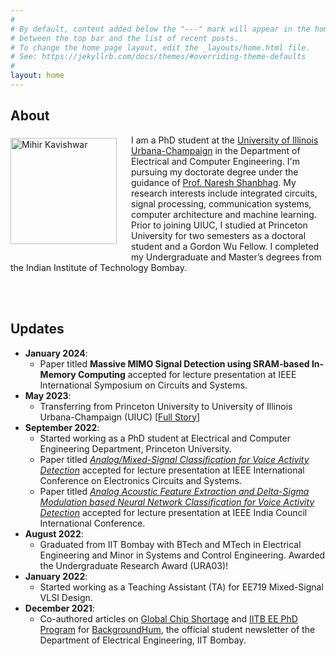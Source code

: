 ```yaml
---
#
# By default, content added below the "---" mark will appear in the home page
# between the top bar and the list of recent posts.
# To change the home page layout, edit the _layouts/home.html file.
# See: https://jekyllrb.com/docs/themes/#overriding-theme-defaults
#
layout: home
---
```


<!-- <img align="left" src="assets/images/IMG_0771.jpg" alt="Mihir Kavishwar" style="height: 140px; width:140px; padding: 5px 20px 10px 0px;"/>  -->

<!-- Hello reader! I am a first year PhD student in the Electrical and Computer Engineering Department, Princeton University. Through this webpage, I intend to showcase some of my past and on-going projects. If you find any of this stuff exciting and would like to know more, feel free to shoot me an email! -->

<!-- My research interests include integrated circuits and systems, wireline communication, computer architecture and machine learning. -->
<!-- 
I graduated from [Electrical Engineering Department, IIT Bombay](https://www.ee.iitb.ac.in/web) in August 2022 with BTech and MTech degrees. During my time at IIT Bombay, I worked with [Prof. Rajesh Zele](http://www.ee.iitb.ac.in/~zelerajesh/index.php) in Advanced Integrated Circuits and System Lab (aiCAS). 
 -->
<!-- 
Through this webpage, I intend to showcase some of my past and on-going projects. If you find any of this stuff exciting and would like to know more, feel free to shoot me an email! You can find a summary of my projects in my [CV]({{site.url}}/assets/pdfs/Mihir_Kavishwar_Academic_CV.pdf). For more details, check out the [Projects]({{site.url}}/projects) section. I am working on compiling a list of good resources relevant to my research, the same can be found in the [Resources]({{site.url}}/resources) section. -->

## About

<img align="left" src="assets/images/Mihir_dp_square.png" alt="Mihir Kavishwar" style="height: 170px; width:170px; padding: 5px 20px 20px 0px;"/> 

I am a PhD student at the [University of Illinois Urbana-Champaign](https://illinois.edu/) in the Department of Electrical and Computer Engineering. I'm pursuing my doctorate degree under the guidance of [Prof. Naresh Shanbhag](https://shanbhag.ece.illinois.edu/). My research interests include integrated circuits, signal processing, communication systems, computer architecture and machine learning. Prior to joining UIUC, I studied at Princeton University for two semesters as a doctoral student and a Gordon Wu Fellow. I completed my Undergraduate and Master’s degrees from the Indian Institute of Technology Bombay.

<br>
<br>

## Updates 
- **January 2024**:
  - Paper titled **Massive MIMO Signal Detection using SRAM-based In-Memory Computing** accepted for lecture presentation at IEEE International Symposium on Circuits and Systems.
- **May 2023**:
  - Transferring from Princeton University to University of Illinois Urbana-Champaign (UIUC) [[Full Story]({{site.url}}/blog_post)] 
- **September 2022**: 
  - Started working as a PhD student at Electrical and Computer Engineering Department, Princeton University. 
  - Paper titled [_Analog/Mixed-Signal Classification for Voice Activity Detection_](https://ieeexplore.ieee.org/abstract/document/9971057) accepted for lecture presentation at IEEE International Conference on Electronics Circuits and Systems.  
  - Paper titled [_Analog Acoustic Feature Extraction and Delta-Sigma Modulation based Neural Network Classification for Voice Activity Detection_](https://ieeexplore.ieee.org/document/10039873) accepted for lecture presentation at IEEE India Council International Conference.
- **August 2022**: 
  - Graduated from IIT Bombay with BTech and MTech in Electrical Engineering and Minor in Systems and Control Engineering. Awarded the Undergraduate Research Award (URA03)!
- **January 2022**: 
  - Started working as a Teaching Assistant (TA) for EE719 Mixed-Signal VLSI Design.
- **December 2021**: 
  - Co-authored articles on [Global  Chip Shortage](https://www.ee.iitb.ac.in/~bh/pages/articles/Global-Chip-Shortage.html) and [IITB EE PhD Program](https://www.ee.iitb.ac.in/~bh/pages/articles/Demystifying-the-PhD-Program.html) for [BackgroundHum](https://www.ee.iitb.ac.in/~bh/index.html), the official student newsletter of the Department of Electrical Engineering, IIT Bombay.
